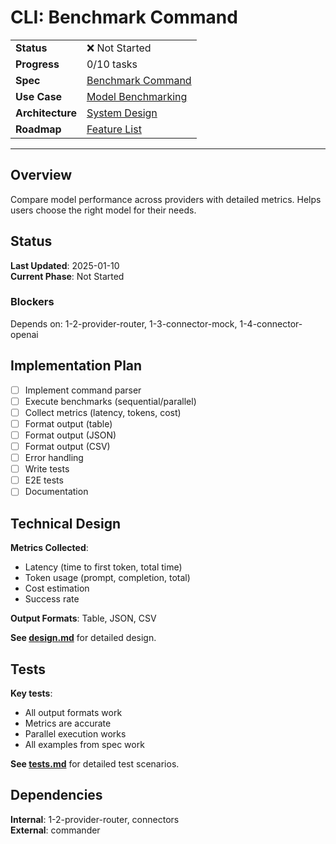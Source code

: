 # CLI: Benchmark Command

| | |
|---|---|
| **Status** | ❌ Not Started |
| **Progress** | 0/10 tasks |
| **Spec** | [Benchmark Command](../../../../products/anygpt/specs/anygpt/cli/benchmark.md) |
| **Use Case** | [Model Benchmarking](../../../../products/anygpt/cases/model-benchmarking.md) |
| **Architecture** | [System Design](../../architecture.md) |
| **Roadmap** | [Feature List](../../roadmap.md) |

---

## Overview

Compare model performance across providers with detailed metrics. Helps users choose the right model for their needs.

## Status

**Last Updated**: 2025-01-10  
**Current Phase**: Not Started

### Blockers
Depends on: 1-2-provider-router, 1-3-connector-mock, 1-4-connector-openai

## Implementation Plan

- [ ] Implement command parser
- [ ] Execute benchmarks (sequential/parallel)
- [ ] Collect metrics (latency, tokens, cost)
- [ ] Format output (table)
- [ ] Format output (JSON)
- [ ] Format output (CSV)
- [ ] Error handling
- [ ] Write tests
- [ ] E2E tests
- [ ] Documentation

## Technical Design

**Metrics Collected**:
- Latency (time to first token, total time)
- Token usage (prompt, completion, total)
- Cost estimation
- Success rate

**Output Formats**: Table, JSON, CSV

**See [design.md](./design.md)** for detailed design.

## Tests

**Key tests**:
- All output formats work
- Metrics are accurate
- Parallel execution works
- All examples from spec work

**See [tests.md](./tests.md)** for detailed test scenarios.

## Dependencies

**Internal**: 1-2-provider-router, connectors  
**External**: commander

